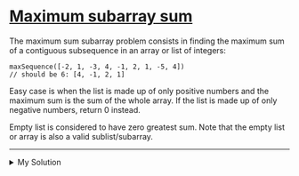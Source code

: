 # [Maximum subarray sum](https://www.codewars.com/kata/54521e9ec8e60bc4de000d6c)

The maximum sum subarray problem consists in finding the maximum sum of a contiguous subsequence in an array or list of
integers:

```
maxSequence([-2, 1, -3, 4, -1, 2, 1, -5, 4])
// should be 6: [4, -1, 2, 1]
```

Easy case is when the list is made up of only positive numbers and the maximum sum is the sum of the whole array. If the
list is made up of only negative numbers, return 0 instead.

Empty list is considered to have zero greatest sum. Note that the empty list or array is also a valid sublist/subarray.

---

<details><summary>My Solution</summary>

```js
const maxSequence = function (arr) {
  let max = 0
  let sum = 0
  for (let i = 0; i < arr.length; i++) {
    // Typical Kadane's algorithm
    sum = Math.max(arr[i], sum + arr[i])
    max = Math.max(max, sum)
  }
  return max
}
```

</details>
